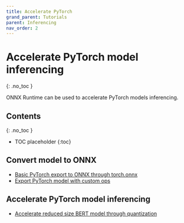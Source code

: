 ```yaml
---
title: Accelerate PyTorch
grand_parent: Tutorials
parent: Inferencing
nav_order: 2
---
```

# Accelerate PyTorch model inferencing
{: .no_toc }

ONNX Runtime can be used to accelerate PyTorch models inferencing.

## Contents
{: .no_toc }

* TOC placeholder
{:toc}

## Convert model to ONNX

* [Basic PyTorch export to ONNX through torch.onnx](https://pytorch.org/docs/stable/onnx.html)
* [Export PyTorch model with custom ops](../tutorials/export-pytorch-model.md)

## Accelerate PyTorch model inferencing

* [Accelerate reduced size BERT model through quantization](https://github.com/microsoft/onnxruntime/blob/master/onnxruntime/python/tools/quantization/notebooks/bert/Bert-GLUE_OnnxRuntime_quantization.ipynb)
